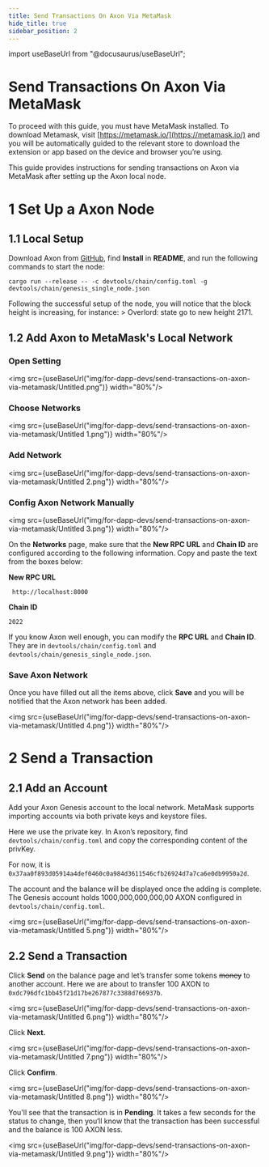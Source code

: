 ```yaml
---
title: Send Transactions On Axon Via MetaMask
hide_title: true
sidebar_position: 2
---
```


import useBaseUrl from "@docusaurus/useBaseUrl";

# Send Transactions On Axon Via MetaMask

To proceed with this guide, you must have MetaMask installed. To download Metamask, visit [https://metamask.io/](https://metamask.io/) and you will be automatically guided to the relevant store to download the extension or app based on the device and browser you’re using.

This guide provides instructions for sending transactions on Axon via MetaMask after setting up the Axon local node.

# 1 Set Up a Axon Node

## 1.1 Local Setup

Download Axon from [GitHub](https://github.com/axonweb3/axon), find **Install** in **README**, and run the following commands to start the node: 

`cargo run --release -- -c devtools/chain/config.toml -g devtools/chain/genesis_single_node.json` 

Following the successful setup of the node, you will notice that the block height is increasing, for instance: > Overlord: state go to new height 2171.

## 1.2 Add Axon to MetaMask's Local Network

### Open Setting


<img src={useBaseUrl("img/for-dapp-devs/send-transactions-on-axon-via-metamask/Untitled.png")}  width="80%"/>

### Choose Networks

<img src={useBaseUrl("img/for-dapp-devs/send-transactions-on-axon-via-metamask/Untitled 1.png")}  width="80%"/>

### Add Network

<img src={useBaseUrl("img/for-dapp-devs/send-transactions-on-axon-via-metamask/Untitled 2.png")}  width="80%"/>

### Config Axon Network Manually

<img src={useBaseUrl("img/for-dapp-devs/send-transactions-on-axon-via-metamask/Untitled 3.png")}  width="80%"/>

On the **Networks** page, make sure that the **New RPC URL** and **Chain ID** are configured according to the following information. Copy and paste the text from the boxes below:

**New RPC URL**

```
 http://localhost:8000
```

**Chain ID**

```
2022
```

If you know Axon well enough, you can modify the **RPC URL** and **Chain ID**. They are in `devtools/chain/config.toml` and `devtools/chain/genesis_single_node.json`.

### Save Axon Network

Once you have filled out all the items above, click **Save** and you will be notified that the Axon network has been added.

<img src={useBaseUrl("img/for-dapp-devs/send-transactions-on-axon-via-metamask/Untitled 4.png")}  width="80%"/>

# 2 Send a Transaction

## 2.1 Add an Account

Add your Axon Genesis account to the local network. MetaMask supports importing accounts via both private keys and keystore files.

Here we use the private key. In Axon’s repository, find `devtools/chain/config.toml` and copy the corresponding content of the privKey. 

For now, it is `0x37aa0f893d05914a4def0460c0a984d3611546cfb26924d7a7ca6e0db9950a2d`.

The account and the balance will be displayed once the adding is complete. The Genesis account holds 1000,000,000,000,00 AXON configured in `devtools/chain/config.toml`.

<img src={useBaseUrl("img/for-dapp-devs/send-transactions-on-axon-via-metamask/Untitled 5.png")}  width="80%"/>

## 2.2 Send a Transaction

Click **Send** on the balance page and let’s transfer some tokens ~~money~~ to another account. Here we are about to transfer 100 AXON to `0xdc796dfc1bb45f21d17be267877c3388d766937b`.

<img src={useBaseUrl("img/for-dapp-devs/send-transactions-on-axon-via-metamask/Untitled 6.png")}  width="80%"/>

Click **Next.**

<img src={useBaseUrl("img/for-dapp-devs/send-transactions-on-axon-via-metamask/Untitled 7.png")}  width="80%"/>

Click **Confirm**. 

<img src={useBaseUrl("img/for-dapp-devs/send-transactions-on-axon-via-metamask/Untitled 8.png")}  width="80%"/>

You'll see that the transaction is in **Pending**. It takes a few seconds for the status to change, then you‘ll know that the transaction has been successful and the balance is 100 AXON less.

<img src={useBaseUrl("img/for-dapp-devs/send-transactions-on-axon-via-metamask/Untitled 9.png")}  width="80%"/>

